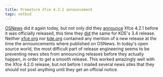 ```yaml
---
title: Premature Xfce 4.2.1 announcement
tags: netbsd
---
```


<a href="http://osnews.com/">OSNews</a> did it again today, but not only did they
<a href="http://www.osnews.com/story.php?news_id=9989">announce</a> Xfce 4.2.1 before it was
officially released, this time they <a href="http://www.osnews.com/story.php?news_id=9983">did</a>
the same for KDE's 3.4 release. Neither <a href="http://xfce.org/">xfce.org</a> nor <a
href="http://kde.org/">kde.org</a> contained any mention of a new release at the time the
announcements where published on OSNews. In today's open source world, the most difficult part
of release engineering seems to be preventing news sites from announcing releases before they
actually happen, in order to get a smooth release. This worked amazingly well with the Xfce
4.2.0 release, but not before I mailed several news sites that they should not post anything
until they get an official notice.
